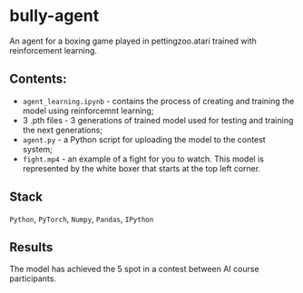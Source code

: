 # bully-agent
An agent for a boxing game played in pettingzoo.atari trained with reinforcement learning.

## Contents:
- `agent_learning.ipynb` - contains the process of creating and training the model using reinforcemnt learning;
- 3 .pth files - 3 generations of trained model used for testing and training the next generations;
- `agent.py` - a Python script for uploading the model to the contest system;
- `fight.mp4` - an example of a fight for you to watch. This model is represented by the white boxer that starts at the top left corner.

## Stack
`Python`, `PyTorch`, `Numpy`, `Pandas`, `IPython`

## Results
The model has achieved the 5 spot in a contest between AI course participants.
